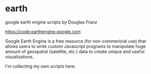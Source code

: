 # earth
google earth engine scripts by Douglas Franz

https://code.earthengine.google.com

Google Earth Engine is a free resource (for non-commericial use) that allows
users to write custom Javascript programs to manipulate huge amount of
geospatial (satellite, etc.) data to create unique and useful visualizations.

I'm collecting my own scripts here.
